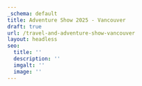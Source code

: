 ```yaml
---
_schema: default
title: Adventure Show 2025 - Vancouver
draft: true
url: /travel-and-adventure-show-vancouver
layout: headless
seo:
  title: ''
  description: ''
  imgalt: ''
  image: ''
---
```

<script type="text/javascript" src="https://form.jotform.com/jsform/200485987777172"></script>